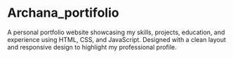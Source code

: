 # Archana_portifolio
A personal portfolio website showcasing my skills, projects, education, and experience using HTML, CSS, and JavaScript. Designed with a clean layout and responsive design to highlight my professional profile.
